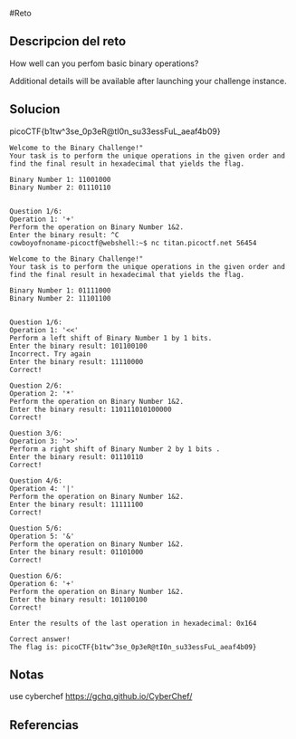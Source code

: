 #Reto 
## Descripcion del reto
How well can you perfom basic binary operations?

Additional details will be available after launching your challenge instance.
## Solucion
picoCTF{b1tw^3se_0p3eR@tI0n_su33essFuL_aeaf4b09}
````
Welcome to the Binary Challenge!"
Your task is to perform the unique operations in the given order and find the final result in hexadecimal that yields the flag.

Binary Number 1: 11001000
Binary Number 2: 01110110


Question 1/6:
Operation 1: '+'
Perform the operation on Binary Number 1&2.
Enter the binary result: ^C
cowboyofnoname-picoctf@webshell:~$ nc titan.picoctf.net 56454

Welcome to the Binary Challenge!"
Your task is to perform the unique operations in the given order and find the final result in hexadecimal that yields the flag.

Binary Number 1: 01111000
Binary Number 2: 11101100


Question 1/6:
Operation 1: '<<'
Perform a left shift of Binary Number 1 by 1 bits.
Enter the binary result: 101100100
Incorrect. Try again
Enter the binary result: 11110000
Correct!

Question 2/6:
Operation 2: '*'
Perform the operation on Binary Number 1&2.
Enter the binary result: 110111010100000
Correct!

Question 3/6:
Operation 3: '>>'
Perform a right shift of Binary Number 2 by 1 bits .
Enter the binary result: 01110110
Correct!

Question 4/6:
Operation 4: '|'
Perform the operation on Binary Number 1&2.
Enter the binary result: 11111100
Correct!

Question 5/6:
Operation 5: '&'
Perform the operation on Binary Number 1&2.
Enter the binary result: 01101000
Correct!

Question 6/6:
Operation 6: '+'
Perform the operation on Binary Number 1&2.
Enter the binary result: 101100100
Correct!

Enter the results of the last operation in hexadecimal: 0x164

Correct answer!
The flag is: picoCTF{b1tw^3se_0p3eR@tI0n_su33essFuL_aeaf4b09}

`````
## Notas
use cyberchef
https://gchq.github.io/CyberChef/
## Referencias
